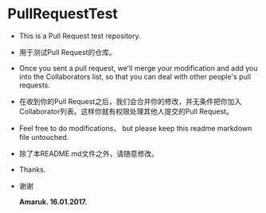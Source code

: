 # PullRequestTest

- This is a Pull Request test repository.

- 用于测试Pull Request的仓库。

- Once you sent a pull request, we'll merge your modification and add you into the Collaborators list, so that you can deal with other people's pull requests.

- 在收到你的Pull Request之后，我们会合并你的修改，并无条件把你加入Collaborator列表。这样你就有权限处理其他人提交的Pull Request。

- Feel free to do modifications， but please keep this readme markdown file untouched.

- 除了本README.md文件之外，请随意修改。

- Thanks.

- 谢谢



  **Amaruk. 16.01.2017.**
